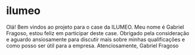 # ilumeo
Olá! Bem vindos ao projeto para o case da ILUMEO.  Meu nome é Gabriel Fragoso, estou feliz em participar deste case. Obrigado pela consideração e aguardo ansiosamente para discutir mais sobre minhas qualificações e como posso ser útil para a empresa.  Atenciosamente, Gabriel Fragoso
